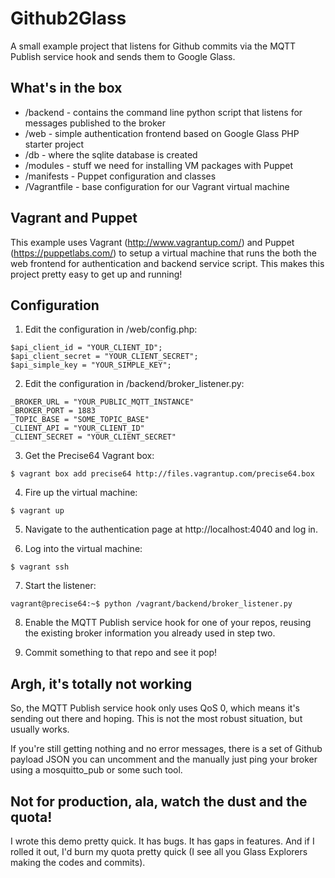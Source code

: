 # Github2Glass

A small example project that listens for Github commits via the MQTT Publish service hook and sends them to Google Glass.

## What's in the box

* /backend - contains the command line python script that listens for messages published to the broker
* /web - simple authentication frontend based on Google Glass PHP starter project
* /db - where the sqlite database is created
* /modules - stuff we need for installing VM packages with Puppet
* /manifests - Puppet configuration and classes
* /Vagrantfile - base configuration for our Vagrant virtual machine

## Vagrant and Puppet

This example uses Vagrant (http://www.vagrantup.com/) and Puppet (https://puppetlabs.com/) to setup a virtual machine that runs the both the web frontend for authentication and backend service script. This makes this project pretty easy to get up and running!

## Configuration

1. Edit the configuration in /web/config.php:
```
$api_client_id = "YOUR_CLIENT_ID";
$api_client_secret = "YOUR_CLIENT_SECRET";
$api_simple_key = "YOUR_SIMPLE_KEY";
```

2. Edit the configuration in /backend/broker_listener.py:
```
_BROKER_URL = "YOUR_PUBLIC_MQTT_INSTANCE"
_BROKER_PORT = 1883
_TOPIC_BASE = "SOME_TOPIC_BASE"
_CLIENT_API = "YOUR_CLIENT_ID"
_CLIENT_SECRET = "YOUR_CLIENT_SECRET"
```

3. Get the Precise64 Vagrant box:
```
$ vagrant box add precise64 http://files.vagrantup.com/precise64.box
```

4. Fire up the virtual machine:
```
$ vagrant up
```

5. Navigate to the authentication page at http://localhost:4040 and log in.

6. Log into the virtual machine:
```
$ vagrant ssh
```

7. Start the listener:
```
vagrant@precise64:~$ python /vagrant/backend/broker_listener.py
```

8. Enable the MQTT Publish service hook for one of your repos, reusing the existing broker information you already used in step two.

9. Commit something to that repo and see it pop!

## Argh, it's totally not working

So, the MQTT Publish service hook only uses QoS 0, which means it's sending out there and hoping. This is not the most robust situation, but usually works. 

If you're still getting nothing and no error messages, there is a set of Github payload JSON you can uncomment and the manually just ping your broker using a mosquitto_pub or some such tool.

## Not for production, ala, watch the dust and the quota!

I wrote this demo pretty quick. It has bugs. It has gaps in features. And if I rolled it out, I'd burn my quota pretty quick (I see all you Glass Explorers making the codes and commits).

